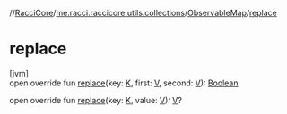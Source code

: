 //[RacciCore](../../../index.md)/[me.racci.raccicore.utils.collections](../index.md)/[ObservableMap](index.md)/[replace](replace.md)

# replace

[jvm]\
open override fun [replace](replace.md)(key: [K](index.md), first: [V](index.md), second: [V](index.md)): [Boolean](https://kotlinlang.org/api/latest/jvm/stdlib/kotlin/-boolean/index.html)

open override fun [replace](replace.md)(key: [K](index.md), value: [V](index.md)): [V](index.md)?
